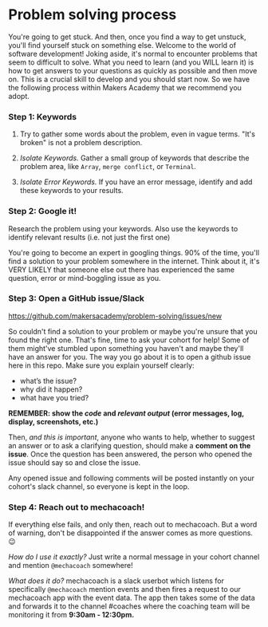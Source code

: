 # Problem solving process

You're going to get stuck. And then, once you find a way to get unstuck, you'll find yourself stuck on something else. Welcome to the world of software development! Joking aside, it's normal to encounter problems that seem to difficult to solve. What you need to learn (and you WILL learn it) is how to get answers to your questions as quickly as possible and then move on. This is a crucial skill to develop and you should start now. So we have the following process within Makers Academy that we recommend you adopt.

### Step 1: Keywords

1. Try to gather some words about the problem, even in vague terms. "It's broken" is not a problem description.

2. *Isolate Keywords.* Gather a small group of keywords that describe the problem area, like `Array`, `merge conflict`, or `Terminal`.

3. *Isolate Error Keywords.* If you have an error message, identify and add these keywords to your results.

### Step 2: Google it!

Research the problem using your keywords. Also use the keywords to identify relevant results (i.e. not just the first one)

You're going to become an expert in googling things. 90% of the time, you'll find a solution to your problem somewhere in the internet. Think about it, it's VERY LIKELY that someone else out there has experienced the same question, error or mind-boggling issue as you.

### Step 3: Open a GitHub issue/Slack

https://github.com/makersacademy/problem-solving/issues/new

So couldn't find a solution to your problem or maybe you're unsure that you found the right one. That's fine, time to ask your cohort for help! Some of them might've stumbled upon something you haven't and maybe they'll have an answer for you. The way you go about it is to open a github issue here in this repo. Make sure you explain yourself clearly:

- what’s the issue?
- why did it happen?
- what have you tried?

**REMEMBER: show the *code* and *relevant output* (error messages, log, display, screenshots, etc.)**

Then, *and this is important*, anyone who wants to help, whether to suggest an answer or to ask a clarifying question, should make a **comment on the issue**. Once the question has been answered, the person who opened the issue should say so and close the issue.

Any opened issue and following comments will be posted instantly on your cohort's slack channel, so everyone is kept in the loop.

### Step 4: Reach out to mechacoach!

If everything else fails, and only then, reach out to mechacoach. But a word of warning, don't be disappointed if the answer comes as more questions. 😉

*How do I use it exactly?* Just write a normal message in your cohort channel and mention `@mechacoach` somewhere!

*What does it do?* mechacoach is a slack userbot which listens for specifically `@mechacoach` mention events and then fires a request to our mechacoach app with the event data. The app then takes some of the data and forwards it to the channel #coaches where the coaching team will be monitoring it from **9:30am - 12:30pm.**
